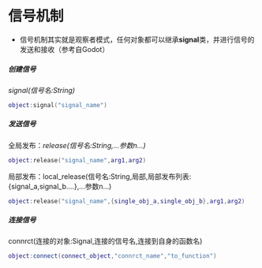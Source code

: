 # 信号机制

* 信号机制其实就是观察者模式，任何对象都可以继承**signal**类，并进行信号的发送和接收（参考自Godot）

##### 创建信号

*signal(信号名:String)*

```lua
object:signal("signal_name")
```

##### 发送信号

全局发布：*release(信号名:String,...参数n...)*

```lua
object:release("signal_name",arg1,arg2)
```

局部发布：local_release(信号名:String,局部,局部发布列表:{signal_a,signal_b....},...参数n...)

```lua
object:release("signal_name",{single_obj_a,single_obj_b},arg1,arg2)
```

##### 连接信号

connrct(连接的对象:Signal,连接的信号名,连接到自身的函数名)

```lua
object:connect(connect_object,"connrct_name","to_function")
```

